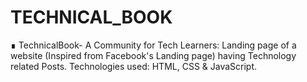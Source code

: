 # TECHNICAL_BOOK
∎ TechnicalBook- A Community for Tech Learners:  Landing page of a website (Inspired from Facebook's Landing page) having Technology related Posts. Technologies used: HTML, CSS &amp; JavaScript.
